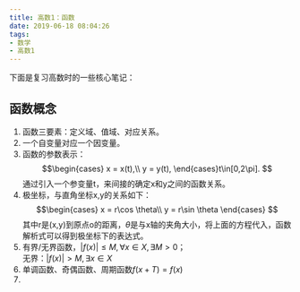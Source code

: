 ```yaml
---
title: 高数1：函数
date: 2019-06-18 08:04:26
tags:
- 数学
- 高数1
---
```

下面是复习高数时的一些核心笔记：

## 函数概念
1. 函数三要素：定义域、值域、对应关系。
2. 一个自变量对应一个因变量。
3. 函数的参数表示：
   $$\begin{cases}
    x = x(t),\\
    y = y(t),
    \end{cases}t\in[0,2\pi].
   $$
    通过引入一个参变量t，来间接的确定x和y之间的函数关系。
4. 极坐标，与直角坐标x,y的关系如下：
   $$\begin{cases}
    x = r\cos \theta\\
    y = r\sin \theta
    \end{cases}
   $$
   其中r是(x,y)到原点o的距离，$\theta$是与x轴的夹角大小，将上面的方程代入，函数解析式可以得到极坐标下的表达式。
5. 有界/无界函数，$\vert f(x)\vert \le M,\forall x \in X,\exists M\gt0$；<br>无界：$\vert f(x)\vert > M,\exists x \in X$
6. 单调函数、奇偶函数、周期函数$f(x+T)=f(x)$
7. 